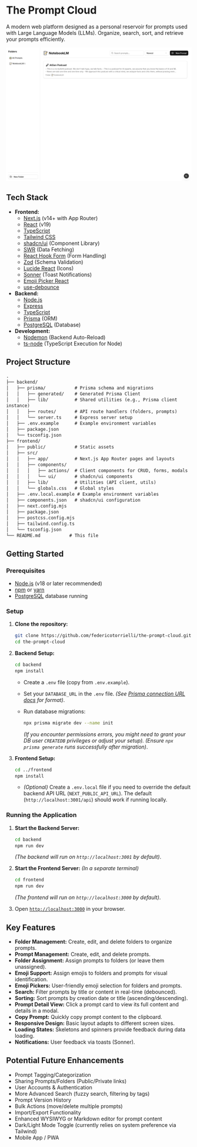 # The Prompt Cloud

A modern web platform designed as a personal reservoir for prompts used with Large Language Models (LLMs).
Organize, search, sort, and retrieve your prompts efficiently.

![Screenshot of the platform](./images/the-prompt-cloud.png)

## Tech Stack

- **Frontend:**
  - [Next.js](https://nextjs.org/) (v14+ with App Router)
  - [React](https://reactjs.org/) (v19)
  - [TypeScript](https://www.typescriptlang.org/)
  - [Tailwind CSS](https://tailwindcss.com/)
  - [shadcn/ui](https://ui.shadcn.com/) (Component Library)
  - [SWR](https://swr.vercel.app/) (Data Fetching)
  - [React Hook Form](https://react-hook-form.com/) (Form Handling)
  - [Zod](https://zod.dev/) (Schema Validation)
  - [Lucide React](https://lucide.dev/) (Icons)
  - [Sonner](https://sonner.emilkowal.ski/) (Toast Notifications)
  - [Emoji Picker React](https://github.com/ealush/emoji-picker-react)
  - [use-debounce](https://github.com/xnimorz/use-debounce)
- **Backend:**
  - [Node.js](https://nodejs.org/)
  - [Express](https://expressjs.com/)
  - [TypeScript](https://www.typescriptlang.org/)
  - [Prisma](https://www.prisma.io/) (ORM)
  - [PostgreSQL](https://www.postgresql.org/) (Database)
- **Development:**
  - [Nodemon](https://nodemon.io/) (Backend Auto-Reload)
  - [ts-node](https://github.com/TypeStrong/ts-node) (TypeScript Execution for Node)

## Project Structure

```
.
├── backend/
│   ├── prisma/           # Prisma schema and migrations
│   │   ├── generated/    # Generated Prisma Client
│   │   ├── lib/          # Shared utilities (e.g., Prisma client instance)
│   │   ├── routes/       # API route handlers (folders, prompts)
│   │   └── server.ts     # Express server setup
│   ├── .env.example      # Example environment variables
│   ├── package.json
│   └── tsconfig.json
├── frontend/
│   ├── public/           # Static assets
│   ├── src/
│   │   ├── app/          # Next.js App Router pages and layouts
│   │   ├── components/
│   │   │   ├── actions/  # Client components for CRUD, forms, modals
│   │   │   └── ui/       # shadcn/ui components
│   │   ├── lib/          # Utilities (API client, utils)
│   │   └── globals.css   # Global styles
│   ├── .env.local.example # Example environment variables
│   ├── components.json   # shadcn/ui configuration
│   ├── next.config.mjs
│   ├── package.json
│   ├── postcss.config.mjs
│   ├── tailwind.config.ts
│   └── tsconfig.json
└── README.md           # This file
```

## Getting Started

### Prerequisites

- [Node.js](https://nodejs.org/) (v18 or later recommended)
- [npm](https://www.npmjs.com/) or [yarn](https://yarnpkg.com/)
- [PostgreSQL](https://www.postgresql.org/) database running

### Setup

1. **Clone the repository:**

   ```bash
   git clone https://github.com/federicotorrielli/the-prompt-cloud.git
   cd the-prompt-cloud
   ```

2. **Backend Setup:**

   ```bash
   cd backend
   npm install
   ```

   - Create a `.env` file (copy from `.env.example`).
   - Set your `DATABASE_URL` in the `.env` file.
     _(See [Prisma connection URL docs](https://www.prisma.io/docs/reference/database-reference/connection-urls) for format)_.
   - Run database migrations:

     ```bash
     npx prisma migrate dev --name init
     ```

     _(If you encounter permissions errors, you might need to grant your DB user `CREATEDB` privileges or adjust your setup)._
     _(Ensure `npx prisma generate` runs successfully after migration)_.

3. **Frontend Setup:**
   ```bash
   cd ../frontend
   npm install
   ```
   - _(Optional)_ Create a `.env.local` file if you need to override the default backend API URL (`NEXT_PUBLIC_API_URL`). The default (`http://localhost:3001/api`) should work if running locally.

### Running the Application

1. **Start the Backend Server:**

   ```bash
   cd backend
   npm run dev
   ```

   _(The backend will run on `http://localhost:3001` by default)_.

2. **Start the Frontend Server:**
   _(In a separate terminal)_

   ```bash
   cd frontend
   npm run dev
   ```

   _(The frontend will run on `http://localhost:3000` by default)_.

3. Open [`http://localhost:3000`](http://localhost:3000) in your browser.

## Key Features

- **Folder Management:** Create, edit, and delete folders to organize prompts.
- **Prompt Management:** Create, edit, and delete prompts.
- **Folder Assignment:** Assign prompts to folders (or leave them unassigned).
- **Emoji Support:** Assign emojis to folders and prompts for visual identification.
- **Emoji Pickers:** User-friendly emoji selection for folders and prompts.
- **Search:** Filter prompts by title or content in real-time (debounced).
- **Sorting:** Sort prompts by creation date or title (ascending/descending).
- **Prompt Detail View:** Click a prompt card to view its full content and details in a modal.
- **Copy Prompt:** Quickly copy prompt content to the clipboard.
- **Responsive Design:** Basic layout adapts to different screen sizes.
- **Loading States:** Skeletons and spinners provide feedback during data loading.
- **Notifications:** User feedback via toasts (Sonner).

## Potential Future Enhancements

- Prompt Tagging/Categorization
- Sharing Prompts/Folders (Public/Private links)
- User Accounts & Authentication
- More Advanced Search (fuzzy search, filtering by tags)
- Prompt Version History
- Bulk Actions (move/delete multiple prompts)
- Import/Export Functionality
- Enhanced WYSIWYG or Markdown editor for prompt content
- Dark/Light Mode Toggle (currently relies on system preference via Tailwind)
- Mobile App / PWA
